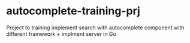 # autocomplete-training-prj
Project to training implement search with autocomplete component with different framework + implment server in Go
